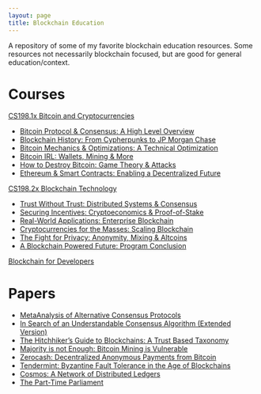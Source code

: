 ```yaml
---
layout: page
title: Blockchain Education
---
```


<p class="message">
  A repository of some of my favorite blockchain education resources. Some resources not necessarily blockchain focused, but are good for general education/context.
</p>

# Courses

[CS198.1x Bitcoin and Cryptocurrencies](https://www.edx.org/course/bitcoin-and-cryptocurrencies)
* [Bitcoin Protocol & Consensus: A High Level Overview](https://drive.google.com/open?id=1Jt4uXBs-U5ESEgfXQfZnw24UxSJD5JBP)
* [Blockchain History: From Cypherpunks to JP Morgan Chase](https://drive.google.com/open?id=1QSwtJNckBAPh_2jhfAx0eMt2pGRTqlG8)
* [Bitcoin Mechanics & Optimizations: A Technical Optimization](https://drive.google.com/open?id=1cgW-wQMF9sPcjudvfXi4I1tFf8R2lovq)
* [Bitcoin IRL: Wallets, Mining & More](https://drive.google.com/open?id=1SAO0pVwi7kv5mRNdWgivHNOC_dq8e_aJ)
* [How to Destroy Bitcoin: Game Theory & Attacks](https://drive.google.com/open?id=16NDxbclUSDItMlS85pPGPEe7XOLqqmj9)
* [Ethereum & Smart Contracts: Enabling a Decentralized Future](https://drive.google.com/open?id=16W9VFqnkrMp-VI1qDfIz-fULSjlyTTNt)
  
[CS198.2x Blockchain Technology](https://www.edx.org/course/blockchain-technology)
* [Trust Without Trust: Distributed Systems & Consensus](https://drive.google.com/open?id=1nM5gYTcasW9nWODVm1PFFCdU3ICwPYVd)
* [Securing Incentives: Cryptoeconomics & Proof-of-Stake](https://drive.google.com/open?id=1EPZazIfOV02Ncv3FkY9EO0SWH4IqeE8t)
* [Real-World Applications: Enterprise Blockchain](https://drive.google.com/open?id=139Jz7cHKAszt2atJHpIvOKL07P26Lvn6)
* [Cryptocurrencies for the Masses: Scaling Blockchain](https://drive.google.com/open?id=19uSjX7uNZzZrKbyAgujvibz6Kp9XmeJa)
* [The Fight for Privacy: Anonymity, Mixing & Altcoins](https://drive.google.com/open?id=1hVbX0yj_u_E11Q9SsfM4MCjgbdO1_r1Q)
* [A Blockchain Powered Future: Program Conclusion](https://drive.google.com/open?id=1mxzNCSxjW6QdfLT7nCSmTQ7IpAZOxzm8)

[Blockchain for Developers](https://learnblockcha.in)

# Papers
* [MetaAnalysis of Alternative Consensus Protocols](https://github.com/Mechanism-Labs/MetaAnalysis-of-Alternative-Consensus-Protocols)
* [In Search of an Understandable Consensus Algorithm (Extended Version)](https://raft.github.io/raft.pdf)
* [The Hitchhiker’s Guide to Blockchains: A Trust Based Taxonomy](https://wandisco.com/assets/whitepapers/the-hitchhikers-guide-to-blockchains.pdf)
* [Majority is not Enough: Bitcoin Mining is Vulnerable](https://arxiv.org/pdf/1311.0243.pdf)
* [Zerocash: Decentralized Anonymous Payments from Bitcoin](https://ieeexplore.ieee.org/stamp/stamp.jsp?arnumber=6956581)
* [Tendermint: Byzantine Fault Tolerance in the Age of Blockchains](https://allquantor.at/blockchainbib/pdf/buchman2016tendermint.pdf)
* [Cosmos: A Network of Distributed Ledgers](https://cosmos.network/resources/whitepaper)
* [The Part-Time Parliament](https://lamport.azurewebsites.net/pubs/lamport-paxos.pdf)
